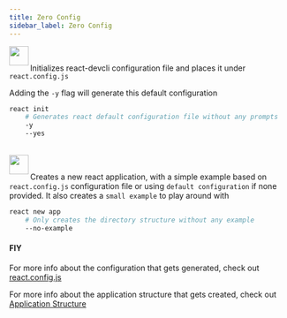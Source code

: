 ```yaml
---
title: Zero Config
sidebar_label: Zero Config
---
```


<img align="left" src="https://cdn.jsdelivr.net/gh/steevehook/react-devcli@5ef47b56/icons/markers/draft.svg" height="35px">
<br/>

Initializes react-devcli configuration file
and places it under `react.config.js`

Adding the `-y` flag will generate this default configuration
```bash
react init
    # Generates react default configuration file without any prompts
    -y
    --yes
```

<br/>

<img align="left" src="https://cdn.jsdelivr.net/gh/steevehook/react-devcli@5ef47b56/icons/markers/draft.svg" height="35px">
<br/>

Creates a new react application, with a simple example based on
`react.config.js` configuration file or
using `default configuration` if none provided. It also creates a
`small example` to play around with

```bash
react new app
    # Only creates the directory structure without any example
    --no-example
```

#### FIY
For more info about the configuration that gets generated,
check out [react.config.js](configuration.md)

For more info about the application structure that gets created,
check out [Application Structure](application-structure.md)
